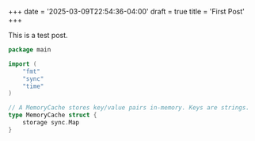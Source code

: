+++
date = '2025-03-09T22:54:36-04:00'
draft = true
title = 'First Post'
+++

This is a test post.

```go
package main

import (
    "fmt"
    "sync"
    "time"
)

// A MemoryCache stores key/value pairs in-memory. Keys are strings.
type MemoryCache struct {
    storage sync.Map
}
```
